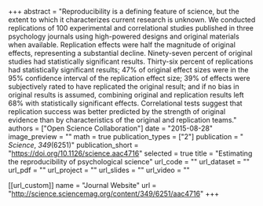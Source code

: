 +++
abstract = "Reproducibility is a defining feature of science, but the extent to which it characterizes current research is unknown. We conducted replications of 100 experimental and correlational studies published in three psychology journals using high-powered designs and original materials when available. Replication effects were half the magnitude of original effects, representing a substantial decline. Ninety-seven percent of original studies had statistically significant results. Thirty-six percent of replications had statistically significant results; 47% of original effect sizes were in the 95% confidence interval of the replication effect size; 39% of effects were subjectively rated to have replicated the original result; and if no bias in original results is assumed, combining original and replication results left 68% with statistically significant effects. Correlational tests suggest that replication success was better predicted by the strength of original evidence than by characteristics of the original and replication teams."
authors = ["Open Science Collaboration"]
date = "2015-08-28"
image_preview = ""
math = true
publication_types = ["2"]
publication = " *Science*, *349*(6251)"
publication_short = "https://doi.org/10.1126/science.aac4716"
selected = true
title = "Estimating the reproducibility of psychological science"
url_code = ""
url_dataset = ""
url_pdf = ""
url_project = ""
url_slides = ""
url_video = ""

[[url_custom]]
name = "Journal Website"
url = "http://science.sciencemag.org/content/349/6251/aac4716"
+++